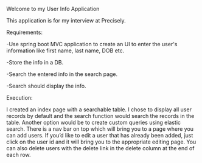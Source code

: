 Welcome to my User Info Application

This application is for my interview at Precisely.

Requirements:

-Use spring boot MVC application to create an UI to enter the user's information like first name, last name, DOB etc.

-Store the info in a DB.

-Search the entered info in the search page.

-Search should display the info.

Execution:

I created an index page with a searchable table. I chose to display all user records by default and 
the search function would search the records in the table. 
Another option would be to create custom queries using elastic search. 
There is a nav bar on top which will bring you to a page where you can add users. 
If you’d like to edit a user that has already been added, just click on the user id and it will bring you to the appropriate editing page. 
You can also delete users with the delete link in the delete column at the end of each row.
